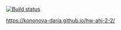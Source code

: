 [![Build status](https://ci.appveyor.com/api/projects/status/p6etxghbsk80qdxg?svg=true)](https://ci.appveyor.com/project/kononova-daria/hw-ahj-2-2)

https://kononova-daria.github.io/hw-ahj-2-2/
